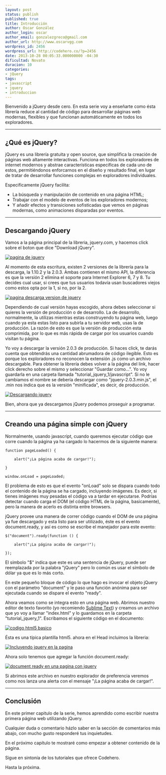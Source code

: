 ```yaml
---
layout: post
status: publish
published: true
title: Introducción
author: Oscar González
author_login: oscar
author_email: gonzalezgreco@gmail.com
author_url: http://www.oscarvgg.com
wordpress_id: 2456
wordpress_url: http://codehero.co/?p=2456
date: 2013-10-28 00:05:33.000000000 -04:30
dificultad: Novato
duracion: 10
categories:
- jQuery
tags:
- javascript
- jquery
- introduccion
---
```

<p>Bienvenido a jQuery desde cero. En esta serie voy a enseñarte como ésta librería reduce al cantidad de código para desarrollar páginas web modernas, flexibles y que funcionan automáticamente en todos los exploradores.</p>

<hr />

<h2>¿Qué es jQuery?</h2>

<p>jQuery es una librería gratuita y open source, que simplifica la creación de páginas web altamente interactivas. Funciona en todos los exploradores de internet modernos y abstrae características especificas de cada uno de estos, permitiéndonos enforcarnos en el diseño y resultado final, en lugar de tratar de desarrollar funciones complejas en exploradores individuales.</p>

<p>Especificamente jQuery facilita:</p>

<ul>
<li>La búsqueda y manipulación de contenido en una página HTML;</li>
<li>Trabajar con el modelo de eventos de los exploradores modernos;</li>
<li>Y añadir efectos y transiciones sofisticadas que vemos en páginas modernas, como animaciones disparadas por eventos.</li>
</ul>

<hr />

<h2>Descargando jQuery</h2>

<p>Vamos a la página principal de la libreria, jquery.com, y hacemos click sobre el boton que dice "Download jQuery".</p>

<p><a href="http://codehero.co/oc-content/uploads/2013/10/Screen-Shot-2013-10-27-at-6.29.47-PM.png"><img src="http://i.imgur.com/TLMvpXih.png" alt="pagina de jquery" class="aligncenter size-full wp-image-2463" /></a></p>

<p>Al momento de esta escritura, existen 2 versiones de la librería para la descarga, la 1.10.2 y la 2.0.3. Ambas contienen el mismo API, la diferencia es que la versión 2 elimina el soporte para Internet Explorer 6, 7 y 8. Tu decides cual usar, si crees que tus usuarios todavía usan buscadores viejos como estos opta por la 1, si no, por la 2.</p>

<p><a href="http://codehero.co/oc-content/uploads/2013/10/Screen-Shot-2013-10-27-at-8.31.22-PM.png"><img src="http://i.imgur.com/nRp7vu3.png" alt="pagina descarga version de jquery" class="aligncenter size-full wp-image-2464" /></a></p>

<p>Dependiendo de cual versión hayas escogido, ahora debes seleccionar si quieres la versión de producción o de desarrollo. La de desarrollo, normalmente, la utilizas mientras estas construyendo tu página web, luego cuando ya esta estas listo para subirla a tu servidor web, usas la de producción. La razón de esto es que la versión de producción esta comprimida, por lo que es más rápida de cargar por los usuarios cuando visitan tu página.</p>

<p>Yo voy a descargar la versión 2.0.3 de producción. Si haces click, te darás cuenta que obtendrás una cantidad abrumadora de código ilegible. Esto es porque los exploradores no reconocen la extensión .js como un archivo descargable. Para obtener la librería debes volver a la página del link, hacer click derecho sobre el mismo y seleccionar "Guardar como...". Yo voy guardarla en una carpeta llamada "tutorial_jquery_1/javascript". Si no le cambiamos el nombre se debería descargar como "jquery-2.0.3.min.js", el .min nos indica que es la versión "minificada", es decir, de producción.</p>

<p><a href="http://codehero.co/oc-content/uploads/2013/10/Screen-Shot-2013-10-27-at-6.46.58-PM.png"><img src="http://i.imgur.com/nRp7vu3.png" alt="Descargando jquery" class="aligncenter size-full wp-image-2465" /></a></p>

<p>Bien, ahora que ya descargamos jQuery podemos proseguir a programar.</p>

<hr />

<h2>Creando una página simple con jQuery</h2>

<p>Normalmente, usando javascript, cuando queremos ejecutar código que corre cuando la página ya ha cargado lo hacermos de la siguiente manera:</p>

<pre><code>function pageLoaded() {

    alert("¡La página acaba de cargar!");

}

window.onLoad = pageLoaded;
</code></pre>

<p>El problema de esto es que el evento "onLoad" solo se dispara cuando todo el contenido de la página se ha cargado, incluyendo imágenes. Es decir, si tienes imágenes muy pesadas el código va a tardar en ejecutarse. Podrías detectar cuando carga el DOM (el código HTML de la página, basicamente), pero la manera de acerlo es distinta entre browsers.</p>

<p>jQuery provee una manera de correr código cuando el DOM de una página ya fue descargado y esta listo para ser utilizado, éste es el evento document.ready, y así es como se escribe el manejador para este evento:</p>

<pre><code>$("document").ready(function () {

    alert("¡La página acaba de cargar!");

});
</code></pre>

<p>El símbolo "$" indica que este es una sentencia de jQuery, puede ser reemplazada por la palabra "jQuery" pero lo común es usar el símbolo de dólar ya que es lo más corto.</p>

<p>En este pequeño bloque de código lo que hago es invocar el objeto jQuery con el parámetro "document" y le paso una función anónima para ser ejecutada cuando se dispare el evento "ready".</p>

<p>Ahora veamos como se integra esto en una página web. Abrimos nuestro editor de texto favorito (yo recomiendo <a href="http://www.sublimetext.com/">Sublime Text</a>) y creamos un archivo que yo voy a llamar "index.html" y lo guardamos en la carpeta "tutorial_jquery_1". Escribamos el siguiente código en el documento:</p>

<p><a href="http://codehero.co/oc-content/uploads/2013/10/Screen-Shot-2013-10-27-at-8.29.04-PM.png"><img src="http://i.imgur.com/DsfeEmc.png" alt="codigo html5 basico" class="aligncenter size-full wp-image-2466" /></a></p>

<p>Ésta es una típica plantilla html5. ahora en el Head incluimos la libreria:</p>

<p><a href="http://codehero.co/oc-content/uploads/2013/10/Screen-Shot-2013-10-27-at-8.28.48-PM.png"><img src="http://i.imgur.com/6mSllAj.png" alt="Incluyendo jquery en la pagina" class="aligncenter size-full wp-image-2467" /></a></p>

<p>Ahora solo tenemos que agregar la función document.ready:</p>

<p><a href="http://codehero.co/oc-content/uploads/2013/10/Screen-Shot-2013-10-27-at-8.28.21-PM.png"><img src="http://i.imgur.com/fjys2GC.png" alt="document ready en una pagina con jquery" class="aligncenter size-full wp-image-2468" /></a></p>

<p>Si abrimos este archivo en nuestro explorador de preferencia veremos como nos lanza una alerta con el mensaje "¡La página acaba de cargar!".</p>

<hr />

<h2>Conclusión</h2>

<p>En este primer capitulo de la serie, hemos aprendido como escribir nuestra primera página web utilizando jQuery.</p>

<p>Cualquier duda o comentario házlo saber en la sección de comentarios más abajo, con mucho gusto responderé tus inquietudes.</p>

<p>En el próximo capítulo te mostraré como empezar a obtener contenido de la página.</p>

<p>Sigue en sintonía de los tutoriales que ofrece Codehero.</p>

<p>Hasta la próxima.</p>

